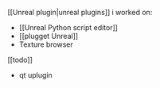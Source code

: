 [[Unreal plugin|unreal plugins]] i worked on:
- [[Unreal Python script editor]]
- [[plugget Unreal]]
- Texture browser 

[[todo]] 
- qt uplugin